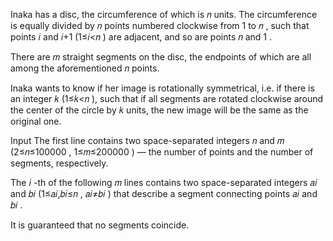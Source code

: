 Inaka has a disc, the circumference of which is 𝑛
 units. The circumference is equally divided by 𝑛
 points numbered clockwise from 1
 to 𝑛
, such that points 𝑖
 and 𝑖+1
 (1≤𝑖<𝑛
) are adjacent, and so are points 𝑛
 and 1
.

There are 𝑚
 straight segments on the disc, the endpoints of which are all among the aforementioned 𝑛
 points.

Inaka wants to know if her image is rotationally symmetrical, i.e. if there is an integer 𝑘
 (1≤𝑘<𝑛
), such that if all segments are rotated clockwise around the center of the circle by 𝑘
 units, the new image will be the same as the original one.

Input
The first line contains two space-separated integers 𝑛
 and 𝑚
 (2≤𝑛≤100000
, 1≤𝑚≤200000
) — the number of points and the number of segments, respectively.

The 𝑖
-th of the following 𝑚
 lines contains two space-separated integers 𝑎𝑖
 and 𝑏𝑖
 (1≤𝑎𝑖,𝑏𝑖≤𝑛
, 𝑎𝑖≠𝑏𝑖
) that describe a segment connecting points 𝑎𝑖
 and 𝑏𝑖
.

It is guaranteed that no segments coincide.